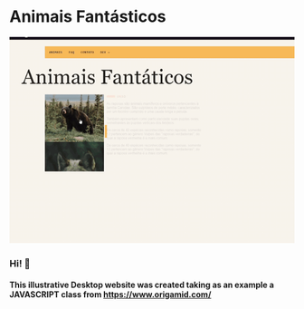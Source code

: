 # Animais Fantásticos

![Design of the website](./img/design.gif)

### Hi! 👋

#### This illustrative Desktop website was created taking as an example a JAVASCRIPT class from https://www.origamid.com/





